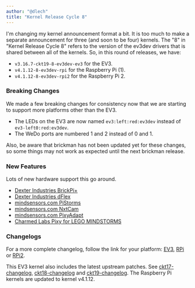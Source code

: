 ```yaml
---
author: "@dlech"
title: "Kernel Release Cycle 8"
---
```


I'm changing my kernel announcement format a bit. It is too much to make a separate
announcement for three (and soon to be four) kernels. The "8" in "Kernel Release Cycle 8"
refers to the version of the ev3dev drivers that is shared between all of the kernels.
So, in this round of releases, we have:

* `v3.16.7-ckt19-8-ev3dev-ev3` for the EV3.
* `v4.1.12-8-ev3dev-rpi` for the Raspberry Pi (1).
* `v4.1.12-8-ev3dev-rpi2` for the Raspberry Pi 2.

### Breaking Changes

We made a few breaking changes for consistency now that we are starting to support
more platforms other than the EV3.

* The LEDs on the EV3 are now named `ev3:left:red:ev3dev` instead of `ev3-left0:red:ev3dev`.
* The WeDo ports are numbered 1 and 2 instead of 0 and 1.

Also, be aware that brickman has not been updated yet for these changes, so some
things may not work as expected until the next brickman release.

### New Features

Lots of new hardware support this go around.

* [Dexter Industries BrickPi+](http://www.dexterindustries.com/shop/brickpi-advanced-for-raspberry-pi/)
* [Dexter Industries dFlex](http://www.dexterindustries.com/shop/dflex-lego-mindstorms-nxt-flexible-sensor-for-mindstorms/)
* [mindsensors.com PiStorms](http://www.mindsensors.com/stem-education/13-pistorms-base-kit)
* [mindsensors.com NxtCam](http://www.mindsensors.com/ev3-and-nxt/14-vision-subsystem-v4-for-nxt-or-ev3-nxtcam-v4)
* [mindsensors.com PixyAdapt](http://www.mindsensors.com/ev3-and-nxt/36-pixy-adapter-with-pixy-camera-for-mindstorms-ev3)
* [Charmed Labs Pixy for LEGO MINDSTORMS](http://charmedlabs.com/default/pixy-cmucam5-for-lego/)

### Changelogs

For a more complete changelog, follow the link for your platform:
[EV3][ev3-changelog], [RPi][rpi-changelog] or [RPi2][rpi2-changelog].

This EV3 kernel also includes the latest upstream patches. See [ckt17-changelog],
[ckt18-changelog] and [ckt19-changelog]. The Raspberry Pi kernels are updated
to kernel v4.1.12.

[ckt17-changelog]: https://lists.ubuntu.com/archives/kernel-team/2015-September/062693.html
[ckt18-changelog]: https://lists.ubuntu.com/archives/kernel-team/2015-October/063582.html
[ckt19-changelog]: https://lists.ubuntu.com/archives/kernel-team/2015-October/064868.html
[ev3-changelog]: https://github.com/ev3dev/ev3dev-kpkg/blob/d7a25712d3f56cc4351e399a9b69e3493b739a02/ev3dev-ev3/changelog
[rpi-changelog]: https://github.com/ev3dev/ev3dev-kpkg/blob/162ae6365660dc50fa1fd1cf30185e9240858312/ev3dev-rpi/changelog
[rpi2-changelog]: https://github.com/ev3dev/ev3dev-kpkg/blob/bc248a3abb784ace049a47ccbfed6153ec5b6b9f/ev3dev-rpi2/changelog

